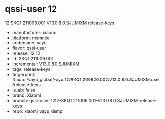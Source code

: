 # qssi-user 12
12 SKQ1.211006.001 V13.0.8.0.SJUMIXM release-keys
- manufacturer: xiaomi
- platform: msmnile
- codename: vayu
- flavor: qssi-user
- release: 12
12
- id: SKQ1.211006.001
- incremental: V13.0.8.0.SJUMIXM
- tags: release-keys
- fingerprint: Xiaomi/vayu_global/vayu:12/RKQ1.200826.002/V13.0.8.0.SJUMIXM:user/release-keys
- is_ab: false
- brand: Xiaomi
- branch: qssi-user-1212-SKQ1.211006.001-V13.0.8.0.SJUMIXM-release-keys
- repo: xiaomi_vayu_dump
